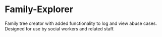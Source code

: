 # Family-Explorer
Family tree creator with added functionality to log and view abuse cases.
Designed for use by social workers and related staff.
